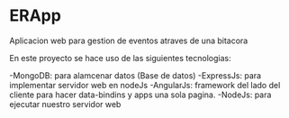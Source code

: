ERApp
=====

Aplicacion web para gestion de eventos atraves de una bitacora

En este proyecto se hace uso de las siguientes tecnologias:

-MongoDB: para alamcenar datos (Base de datos)
-ExpressJs: para implementar servidor web en nodeJs
-AngularJs: framework del lado del cliente para hacer data-bindins y apps una sola pagina.
-NodeJs: para ejecutar nuestro servidor web

